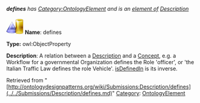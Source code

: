 ___defines__ has [Category:OntologyElement](../../Category/OntologyElement.md "Category:OntologyElement") and is an [element of](../../Property/ElementOf.md "Property:ElementOf") [Description](../../Submissions/Description.md "Submissions:Description")_


  




[![ObjectProperty](../../images/thumb/c/c3/ObjectProperty.gif/45px-ObjectProperty.gif)](../../Image/ObjectProperty.gif.md "ObjectProperty")
__Name__: defines 


__Type:__ owl:ObjectProperty 


__Description__: A relation between a  [Description](../../Property/ContentODPDescription.md "Submissions:Description/Description") and a  [Concept](../../Community/Using_SKOS_Concept.md "Submissions:Description/Concept"), e.g. a Workflow for a governmental Organization defines the Role 'officer', or 'the Italian Traffic Law defines the role Vehicle'.  [isDefinedIn](../../Submissions/Description/isDefinedIn.md "Submissions:Description/isDefinedIn") is its inverse. 





Retrieved from "[http://ontologydesignpatterns.org/wiki/Submissions:Description/defines](../../Submissions/Description/defines.md)"
 [Category](http://ontologydesignpatterns.org/wiki/Special:Categories "Special:Categories"): [OntologyElement](../../Category/OntologyElement.md "Category:OntologyElement")